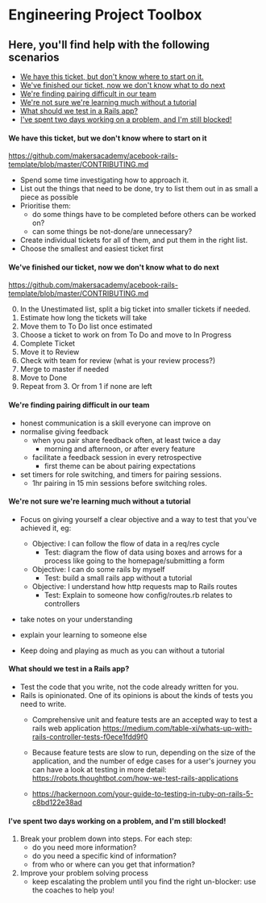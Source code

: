 # Engineering Project Toolbox

## Here, you'll find help with the following scenarios

* [We have this ticket, but don't know where to start on it.](https://github.com/makersacademy/course/blob/master/engineering_projects/toolbox.md#we-have-this-ticket-but-we-dont-know-where-to-start-on-it)
* [We've finished our ticket, now we don't know what to do next](https://github.com/makersacademy/course/blob/master/engineering_projects/toolbox.md#weve-finished-our-ticket-now-we-dont-know-what-to-do-next)
* [We're finding pairing difficult in our team](https://github.com/makersacademy/course/blob/master/engineering_projects/toolbox.md#were-finding-pairing-difficult-in-our-team)
* [We're not sure we're learning much without a tutorial](https://github.com/makersacademy/course/blob/master/engineering_projects/toolbox.md#were-not-sure-were-learning-much-without-a-tutorial)
* [What should we test in a Rails app?](https://github.com/makersacademy/course/blob/master/engineering_projects/toolbox.md#what-should-we-test-in-a-rails-app)
* [I've spent two days working on a problem, and I'm still blocked!](https://github.com/makersacademy/course/blob/master/engineering_projects/toolbox.md#ive-spent-two-days-working-on-a-problem-and-im-still-blocked)




#### We have this ticket, but we don't know where to start on it
https://github.com/makersacademy/acebook-rails-template/blob/master/CONTRIBUTING.md

- Spend some time investigating how to approach it.
- List out the things that need to be done, try to list them out in as small a piece as possible
- Prioritise them:
  - do some things have to be completed before others can be worked on?
  - can some things be not-done/are unnecessary?
- Create individual tickets for all of them, and put them in the right list.
- Choose the smallest and easiest ticket first

#### We've finished our ticket, now we don't know what to do next
https://github.com/makersacademy/acebook-rails-template/blob/master/CONTRIBUTING.md

0. In the Unestimated list, split a big ticket into smaller tickets if needed.
1. Estimate how long the tickets will take
2. Move them to To Do list once estimated
3. Choose a ticket to work on from To Do and move to In Progress
4. Complete Ticket
5. Move it to Review
6. Check with team for review (what is your review process?)
7. Merge to master if needed
8. Move to Done
9. Repeat from 3. Or from 1 if none are left

#### We're finding pairing difficult in our team

- honest communication is a skill everyone can improve on
- normalise giving feedback
  - when you pair share feedback often, at least twice a day
    - morning and afternoon, or after every feature
  - facilitate a feedback session in every retrospective
    - first theme can be about pairing expectations
- set timers for role switching, and timers for pairing sessions.
  - 1hr pairing in 15 min sessions before switching roles.

#### We're not sure we're learning much without a tutorial

- Focus on giving yourself a clear objective and a way to test that you've achieved it, eg:
  - Objective: I can follow the flow of data in a req/res cycle
    - Test: diagram the flow of data using boxes and arrows for a process like going to the homepage/submitting a form
  - Objective: I can do some rails by myself
    - Test: build a small rails app without a tutorial
  - Objective: I understand how http requests map to Rails routes
    - Test: Explain to someone how config/routes.rb relates to controllers

- take notes on your understanding
- explain your learning to someone else
- Keep doing and playing as much as you can without a tutorial

#### What should we test in a Rails app?

- Test the code that you write, not the code already written for you.
- Rails is opinionated. One of its opinions is about the kinds of tests you need to write.
  - Comprehensive unit and feature tests are an accepted way to test a rails web application https://medium.com/table-xi/whats-up-with-rails-controller-tests-f0ece1fdd9f0

  - Because feature tests are slow to run, depending on the size of the application, and the number of edge cases for a user's journey you can have a look at testing in more detail: https://robots.thoughtbot.com/how-we-test-rails-applications
  - https://hackernoon.com/your-guide-to-testing-in-ruby-on-rails-5-c8bd122e38ad


#### I've spent two days working on a problem, and I'm still blocked!

1. Break your problem down into steps. For each step:
    - do you need more information?
    - do you need a specific kind of information?
    - from who or where can you get that information?
2. Improve your problem solving process
    - keep escalating the problem until you find the right un-blocker: use the coaches to help you!



